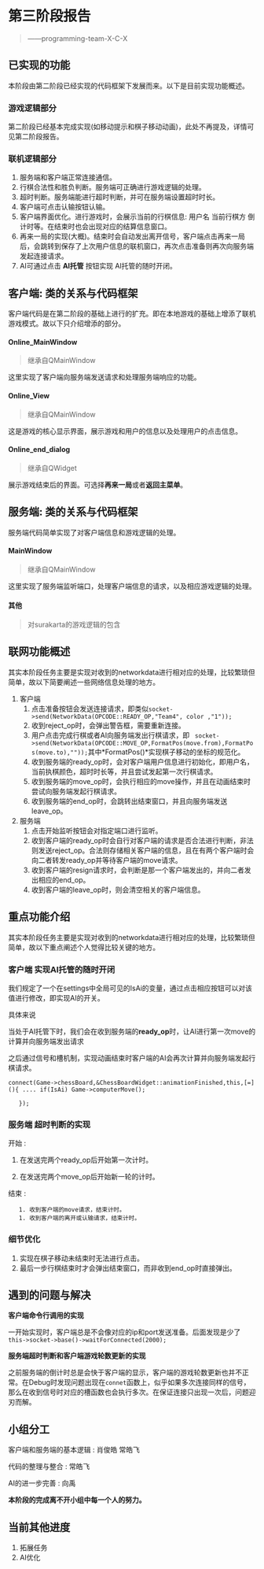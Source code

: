 # 第三阶段报告  

> ——programming-team-X-C-X

## 已实现的功能

本阶段由第二阶段已经实现的代码框架下发展而来。以下是目前实现功能概述。

### 游戏逻辑部分

第二阶段已经基本完成实现(如移动提示和棋子移动动画)，此处不再提及，详情可见第二阶段报告。

### 联机逻辑部分

1. 服务端和客户端正常连接通信。
2. 行棋合法性和胜负判断。服务端可正确进行游戏逻辑的处理。
3. 超时判断。服务端能进行超时判断，并可在服务端设置超时时长。
4. 客户端可点击认输按钮认输。
5. 客户端界面优化。进行游戏时，会展示当前的行棋信息: 用户名 当前行棋方 倒计时等。在结束时也会出现对应的结算信息窗口。
6. 再来一局的实现(大概)。结束时会自动发出离开信号，客户端点击再来一局后，会跳转到保存了上次用户信息的联机窗口，再次点击准备则再次向服务端发起连接请求。
7. AI可通过点击 **AI托管** 按钮实现 AI托管的随时开闭。



## 客户端: 类的关系与代码框架

客户端代码是在第二阶段的基础上进行的扩充。即在本地游戏的基础上增添了联机游戏模式。故以下只介绍增添的部分。

#### Online_MainWindow

> 继承自QMainWindow

这里实现了客户端向服务端发送请求和处理服务端响应的功能。

#### Online_View

> 继承自QMainWindow

这是游戏的核心显示界面，展示游戏和用户的信息以及处理用户的点击信息。

#### Online_end_dialog

>继承自QWidget

展示游戏结束后的界面。可选择**再来一局**或者**返回主菜单**。

## 服务端: 类的关系与代码框架

服务端代码简单实现了对客户端信息和游戏逻辑的处理。

#### MainWindow

> 继承自QMainWindow

这里实现了服务端监听端口，处理客户端信息的请求，以及相应游戏逻辑的处理。

#### 其他

> 对surakarta的游戏逻辑的包含

## 联网功能概述

其实本阶段任务主要是实现对收到的networkdata进行相对应的处理，比较繁琐但简单，故以下简要阐述一些网络信息处理的地方。

1. 客户端
   1. 点击准备按钮会发送连接请求，即类似`socket->send(NetworkData(OPCODE::READY_OP,"Team4", color ,"1"));`
   2. 收到reject_op时，会弹出警告框，需要重新连接。
   3. 用户点击完成行棋或者AI向服务端发出行棋请求，即                                                                                                                               ` socket->send(NetworkData(OPCODE::MOVE_OP,FormatPos(move.from),FormatPos(move.to),""));`其中*FormatPos()*实现棋子移动的坐标的规范化。
   4. 收到服务端的ready_op时，会对客户端用户信息进行初始化，即用户名，当前执棋颜色，超时时长等，并且尝试发起第一次行棋请求。
   5. 收到服务端的move_op时，会执行相应的move操作，并且在动画结束时尝试向服务端发起行棋请求。
   6. 收到服务端的end_op时，会跳转出结束窗口，并且向服务端发送leave_op。
2. 服务端
   1. 点击开始监听按钮会对指定端口进行监听。
   2. 收到客户端的ready_op时会自行对客户端的请求是否合法进行判断，非法则发送reject_op。合法则存储相关客户端的信息，且在有两个客户端时会向二者转发ready_op并等待客户端的move请求。
   3. 收到客户端的resign请求时，会判断是那一个客户端发出的，并向二者发出相应的end_op。
   4. 收到客户端的leave_op时，则会清空相关的客户端信息。

## 重点功能介绍

其实本阶段任务主要是实现对收到的networkdata进行相对应的处理，比较繁琐但简单，故以下重点阐述个人觉得比较关键的地方。

### 客户端 实现AI托管的随时开闭

我们规定了一个在settings中全局可见的IsAi的变量，通过点击相应按钮可以对该值进行修改，即实现AI的开关。

具体来说

​	当处于AI托管下时，我们会在收到服务端的**ready_op**时，让AI进行第一次move的计算并向服务端发出请求

​	之后通过信号和槽机制，实现动画结束时客户端的AI会再次计算并向服务端发起行棋请求。

`connect(Game->chessBoard,&ChessBoardWidget::animationFinished,this,[=](){
        ....
        if(IsAi) Game->computerMove();`

`   });`

### 服务端 超时判断的实现

开始 : 

1. 在发送完两个ready_op后开始第一次计时。

2. 在发送完两个move_op后开始新一轮的计时。

结束 :

	   1. 收到客户端的move请求，结束计时。
	   1. 收到客户端的离开或认输请求，结束计时。

### 细节优化

1. 实现在棋子移动未结束时无法进行点击。
2. 最后一步行棋结束时才会弹出结束窗口，而非收到end_op时直接弹出。



## 遇到的问题与解决

**客户端命令行调用的实现**

一开始实现时，客户端总是不会像对应的ip和port发送准备。后面发现是少了`this->socket->base()->waitForConnected(2000);`

**服务端超时判断和客户端游戏轮数更新的实现**

之前服务端的倒计时总是会快于客户端的显示，客户端的游戏轮数更新也并不正常。在Debug时发现问题出现在`connet`函数上，似乎如果多次连接同样的信号，那么在收到信号时对应的槽函数也会执行多次。在保证连接只出现一次后，问题迎刃而解。

## 小组分工

客户端和服务端的基本逻辑 : 肖俊皓 常皓飞

代码的整理与整合 : 	        常皓飞

AI的进一步完善 :  		    向禹

**本阶段的完成离不开小组中每一个人的努力。**

## 当前其他进度

1. 拓展任务
2. AI优化
